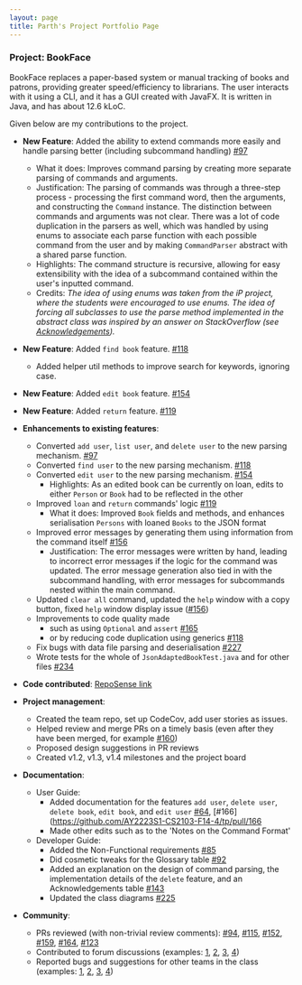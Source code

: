```yaml
---
layout: page
title: Parth's Project Portfolio Page
---
```


### Project: BookFace

BookFace replaces a paper-based system or manual tracking of books and patrons, providing greater speed/efficiency to librarians. The user interacts with it using a CLI, and it has a GUI created with JavaFX. It is written in Java, and has about 12.6 kLoC.

Given below are my contributions to the project.

* **New Feature**: Added the ability to extend commands more easily and handle parsing better (including subcommand handling) [\#97](https://github.com/AY2223S1-CS2103-F14-4/tp/pull/97)
  * What it does: Improves command parsing by creating more separate parsing of commands and arguments.
  * Justification: The parsing of commands was through a three-step process - processing the first command word, then the arguments, and constructing the `Command` instance. The distinction between commands and arguments was not clear. There was a lot of code duplication in the parsers as well, which was handled by using enums to associate each parse function with each possible command from the user and by making `CommandParser` abstract with a shared parse function.
  * Highlights: The command structure is recursive, allowing for easy extensibility with the idea of a subcommand contained within the user's inputted command.
  * Credits: *The idea of using enums was taken from the iP project, where the students were encouraged to use enums. The idea of forcing all subclasses to use the parse method implemented in the abstract class was inspired by an answer on StackOverflow (see [Acknowledgements](https://ay2223s1-cs2103-f14-4.github.io/tp/DeveloperGuide.html#acknowledgements)).*

* **New Feature**: Added `find book` feature. [\#118](https://github.com/AY2223S1-CS2103-F14-4/tp/pull/118)
  * Added helper util methods to improve search for keywords, ignoring case.

* **New Feature**: Added `edit book` feature. [\#154](https://github.com/AY2223S1-CS2103-F14-4/tp/pull/154)

* **New Feature**: Added `return` feature. [\#119](https://github.com/AY2223S1-CS2103-F14-4/tp/pull/119)

* **Enhancements to existing features**:
  * Converted `add user`, `list user`, and `delete user` to the new parsing mechanism. [\#97](https://github.com/AY2223S1-CS2103-F14-4/tp/pull/97)
  * Converted `find user` to the new parsing mechanism. [\#118](https://github.com/AY2223S1-CS2103-F14-4/tp/pull/118)
  * Converted `edit user` to the new parsing mechanism. [\#154](https://github.com/AY2223S1-CS2103-F14-4/tp/pull/154)
    * Highlights: As an edited book can be currently on loan, edits to either `Person` or `Book` had to be reflected in the other
  * Improved `loan` and `return` commands' logic [\#119](https://github.com/AY2223S1-CS2103-F14-4/tp/pull/119)
    * What it does: Improved `Book` fields and methods, and enhances serialisation `Persons` with loaned `Books` to the JSON format
  * Improved error messages by generating them using information from the command itself [\#156](https://github.com/AY2223S1-CS2103-F14-4/tp/pull/156/commits/cdc96cba547bf657fa29ad1c151e220d11a37e8f)
    * Justification: The error messages were written by hand, leading to incorrect error messages if the logic for the command was updated. The error message generation also tied in with the subcommand handling, with error messages for subcommands nested within the main command.
  * Updated `clear all` command, updated the `help` window with a copy button, fixed `help` window display issue ([\#156](https://github.com/AY2223S1-CS2103-F14-4/tp/pull/156/commits/d3f0d44d28a30ff291d9f84297e9dc859495a53f))
  * Improvements to code quality made
    * such as using `Optional` and `assert` [\#165](https://github.com/AY2223S1-CS2103-F14-4/tp/pull/165)
    * or by reducing code duplication using generics [\#118](https://github.com/AY2223S1-CS2103-F14-4/tp/pull/118)
  * Fix bugs with data file parsing and deserialisation [\#227](https://github.com/AY2223S1-CS2103-F14-4/tp/pull/227)
  * Wrote tests for the whole of `JsonAdaptedBookTest.java` and for other files [\#234](https://github.com/AY2223S1-CS2103-F14-4/tp/pull/234)

* **Code contributed**: [RepoSense link](https://nus-cs2103-ay2223s1.github.io/tp-dashboard/?search=parth-io&breakdown=true)

* **Project management**:
  * Created the team repo, set up CodeCov, add user stories as issues.
  * Helped review and merge PRs on a timely basis (even after they have been merged, for example [\#160](https://github.com/AY2223S1-CS2103-F14-4/tp/pull/160))
  * Proposed design suggestions in PR reviews
  * Created v1.2, v1.3, v1.4 milestones and the project board

* **Documentation**:
  * User Guide:
    * Added documentation for the features `add user`, `delete user`, `delete book`, `edit book`, and `edit user` [\#64](https://github.com/AY2223S1-CS2103-F14-4/tp/pull/64), [\#166](https://github.com/AY2223S1-CS2103-F14-4/tp/pull/166
    * Made other edits such as to the 'Notes on the Command Format'
  * Developer Guide:
    * Added the Non-Functional requirements [\#85](https://github.com/AY2223S1-CS2103-F14-4/tp/pull/85)
    * Did cosmetic tweaks for the Glossary table [\#92](https://github.com/AY2223S1-CS2103-F14-4/tp/pull/92)
    * Added an explanation on the design of command parsing, the implementation details of the `delete` feature, and an Acknowledgements table [\#143](https://github.com/AY2223S1-CS2103-F14-4/tp/pull/143)
    * Updated the class diagrams [\#225](https://github.com/AY2223S1-CS2103-F14-4/tp/pull/225)

* **Community**:
  * PRs reviewed (with non-trivial review comments): [\#94](https://github.com/AY2223S1-CS2103-F14-4/tp/pull/94), [\#115](https://github.com/AY2223S1-CS2103-F14-4/tp/pull/115), [\#152](https://github.com/AY2223S1-CS2103-F14-4/tp/pull/152), [\#159](https://github.com/AY2223S1-CS2103-F14-4/tp/pull/159), [\#164](https://github.com/AY2223S1-CS2103-F14-4/tp/pull/164), [\#123](https://github.com/AY2223S1-CS2103-F14-4/tp/pull/123)
  * Contributed to forum discussions (examples: [1](https://github.com/nus-cs2103-AY2223S1/forum/issues/179#issuecomment-1244117101), [2](https://github.com/nus-cs2103-AY2223S1/forum/issues/217#issuecomment-1249031907), [3](https://github.com/nus-cs2103-AY2223S1/forum/issues/217#issuecomment-1249045744), [4](https://github.com/nus-cs2103-AY2223S1/forum/issues/217#issuecomment-1249086809))
  * Reported bugs and suggestions for other teams in the class (examples: [1](https://github.com/AY2223S1-CS2103T-W16-3/tp/issues/173), [2](https://github.com/parth-io/ped/issues/2), [3](https://github.com/AY2223S1-CS2103T-W16-3/tp/issues/158), [4](https://github.com/AY2223S1-CS2103T-W16-3/tp/issues/161))
